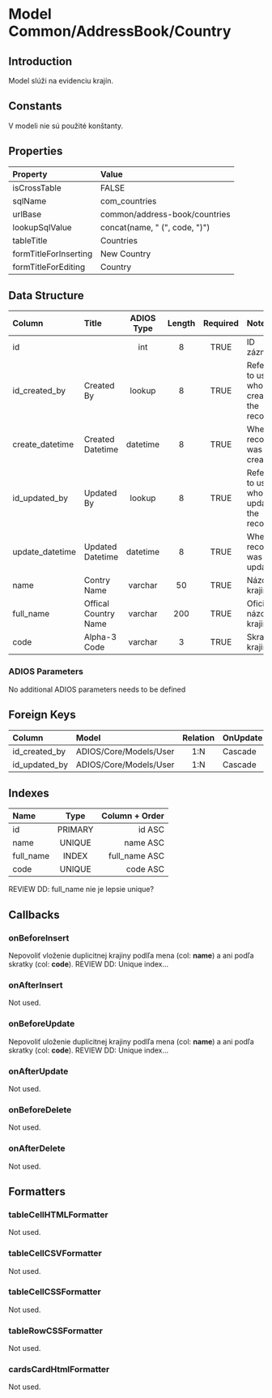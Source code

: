 # Model Common/AddressBook/Country

## Introduction
Model slúži na evidenciu krajín.

## Constants
V modeli nie sú použité konštanty.

## Properties
| Property              | Value                         |
| :-------------------- | :---------------------------- |
| isCrossTable          | FALSE                         |
| sqlName               | com_countries                 |
| urlBase               | common/address-book/countries |
| lookupSqlValue        | concat(name, " (", code, ")") |
| tableTitle            | Countries                     |
| formTitleForInserting | New Country                   |
| formTitleForEditing   | Country                       |

## Data Structure
| Column          | Title                | ADIOS Type | Length | Required | Notes                                    |
| :-------------- | :------------------- | :--------: | :----: | :------: | :--------------------------------------- |
| id              |                      |    int     |   8    |   TRUE   | ID záznamu                               |
| id_created_by   | Created By           |   lookup   |   8    |   TRUE   | Reference to user who created the record |
| create_datetime | Created Datetime     |  datetime  |   8    |   TRUE   | When the record was created              |
| id_updated_by   | Updated By           |   lookup   |   8    |   TRUE   | Reference to user who updated the record |
| update_datetime | Updated Datetime     |  datetime  |   8    |   TRUE   | When the record was updated              |
| name            | Contry Name          |  varchar   |   50   |   TRUE   | Názov krajiny                            |
| full_name       | Offical Country Name |  varchar   |  200   |   TRUE   | Oficiálny názov krajiny                  |
| code            | Alpha-3 Code         |  varchar   |   3    |   TRUE   | Skratka krajiny                          |

### ADIOS Parameters
No additional ADIOS parameters needs to be defined

## Foreign Keys
| Column        | Model                  | Relation | OnUpdate | OnDelete |
| :------------ | :--------------------- | :------: | -------- | -------- |
| id_created_by | ADIOS/Core/Models/User |   1:N    | Cascade  | Cascade  |
| id_updated_by | ADIOS/Core/Models/User |   1:N    | Cascade  | Cascade  |

## Indexes
| Name      |  Type   | Column + Order |
| :-------- | :-----: | -------------: |
| id        | PRIMARY |         id ASC |
| name      | UNIQUE  |       name ASC |
| full_name |  INDEX  |  full_name ASC |
| code      | UNIQUE  |       code ASC |

REVIEW DD: full_name nie je lepsie unique?

## Callbacks

### onBeforeInsert
Nepovoliť vloženie duplicitnej krajiny podlľa mena (col: **name**) a ani podľa skratky (col: **code**).
REVIEW DD: Unique index...

### onAfterInsert
Not used.

### onBeforeUpdate
Nepovoliť uloženie duplicitnej krajiny podlľa mena (col: **name**) a ani podľa skratky (col: **code**).
REVIEW DD: Unique index...

### onAfterUpdate
Not used.

### onBeforeDelete
Not used.

### onAfterDelete
Not used.

## Formatters

### tableCellHTMLFormatter
Not used.

### tableCellCSVFormatter
Not used.

### tableCellCSSFormatter
Not used.

### tableRowCSSFormatter
Not used.

### cardsCardHtmlFormatter
Not used.
